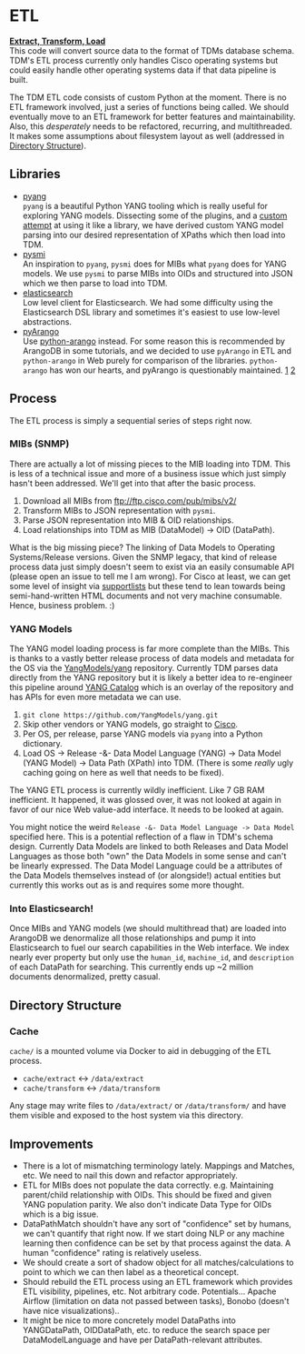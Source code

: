 # ETL
[**Extract, Transform, Load**](https://en.wikipedia.org/wiki/Extract,_transform,_load)  
This code will convert source data to the format of TDMs database schema. TDM's ETL process currently only handles Cisco operating systems but could easily handle other operating systems data if that data pipeline is built.

The TDM ETL code consists of custom Python at the moment. There is no ETL framework involved, just a series of functions being called. We should eventually move to an ETL framework for better features and maintainability. Also, this *desperately* needs to be refactored, recurring, and multithreaded. It makes some assumptions about filesystem layout as well (addressed in [Directory Structure](#directory-structure)).

## Libraries
* [pyang](https://github.com/mbj4668/pyang)  
`pyang` is a beautiful Python YANG tooling which is really useful for exploring YANG models. Dissecting some of the plugins, and a [custom attempt](https://github.com/remingtonc/pyang-as-lib) at using it like a library, we have derived custom YANG model parsing into our desired representation of XPaths which then load into TDM.
* [pysmi](https://github.com/etingof/pysmi)  
An inspiration to `pyang`, `pysmi` does for MIBs what `pyang` does for YANG models. We use `pysmi` to parse MIBs into OIDs and structured into JSON which we then parse to load into TDM.
* [elasticsearch](https://github.com/elastic/elasticsearch-py)  
Low level client for Elasticsearch. We had some difficulty using the Elasticsearch DSL library and sometimes it's easiest to use low-level abstractions.
* [pyArango](https://github.com/tariqdaouda/pyArango)  
Use [python-arango](https://github.com/joowani/python-arango) instead. For some reason this is recommended by ArangoDB in some tutorials, and we decided to use `pyArango` in ETL and `python-arango` in Web purely for comparison of the libraries. `python-arango` has won our hearts, and pyArango is questionably maintained. [1](https://github.com/tariqdaouda/pyArango/issues/105) [2](https://github.com/tariqdaouda/pyArango/issues/111)

## Process
The ETL process is simply a sequential series of steps right now.

### MIBs (SNMP)
There are actually a lot of missing pieces to the MIB loading into TDM. This is less of a technical issue and more of a business issue which just simply hasn't been addressed. We'll get into that after the basic process.

1) Download all MIBs from ftp://ftp.cisco.com/pub/mibs/v2/
2) Transform MIBs to JSON representation with `pysmi`.
3) Parse JSON representation into MIB & OID relationships.
4) Load relationships into TDM as MIB (DataModel) -> OID (DataPath).

What is the big missing piece? The linking of Data Models to Operating Systems/Release versions. Given the SNMP legacy, that kind of release process data just simply doesn't seem to exist via an easily consumable API (please open an issue to tell me I am wrong). For Cisco at least, we can get some level of insight via [supportlists](ftp://ftp.cisco.com/pub/mibs/supportlists/) but these tend to lean towards being semi-hand-written HTML documents and not very machine consumable. Hence, business problem. :)

### YANG Models
The YANG model loading process is far more complete than the MIBs. This is thanks to a vastly better release process of data models and metadata for the OS via the [YangModels/yang](https://github.com/YangModels/yang/tree/master/vendor/cisco) repository. Currently TDM parses data directly from the YANG repository but it is likely a better idea to re-engineer this pipeline around [YANG Catalog](https://yangcatalog.org/) which is an overlay of the repository and has APIs for even more metadata we can use.

1. `git clone https://github.com/YangModels/yang.git`
2. Skip other vendors or YANG models, go straight to [Cisco](https://github.com/YangModels/yang/tree/master/vendor/cisco).
3. Per OS, per release, parse YANG models via `pyang` into a Python dictionary.
4. Load OS -> Release -&- Data Model Language (YANG) -> Data Model (YANG Model) -> Data Path (XPath) into TDM. (There is some *really* ugly caching going on here as well that needs to be fixed).

The YANG ETL process is currently wildly inefficient. Like 7 GB RAM inefficient. It happened, it was glossed over, it was not looked at again in favor of our nice Web value-add interface. It needs to be looked at again.

You might notice the weird `Release -&- Data Model Language -> Data Model` specified here. This is a potential reflection of a flaw in TDM's schema design. Currently Data Models are linked to both Releases and Data Model Languages as those both "own" the Data Models in some sense and can't be linearly expressed. The Data Model Language could be a attributes of the Data Models themselves instead of (or alongside!) actual entities but currently this works out as is and requires some more thought.

### Into Elasticsearch!
Once MIBs and YANG models (we should multithread that) are loaded into ArangoDB we denormalize all those relationships and pump it into Elasticsearch to fuel our search capabilities in the Web interface. We index nearly ever property but only use the `human_id`, `machine_id`, and `description` of each DataPath for searching. This currently ends up ~2 million documents denormalized, pretty casual.

## Directory Structure

### Cache
`cache/` is a mounted volume via Docker to aid in debugging of the ETL process.

* `cache/extract` <-> `/data/extract`
* `cache/transform` <-> `/data/transform`

Any stage may write files to `/data/extract/` or `/data/transform/` and have them visible and exposed to the host system via this directory.

## Improvements
* There is a lot of mismatching terminology lately. Mappings and Matches, etc. We need to nail this down and refactor appropriately.
* ETL for MIBs does not populate the data correctly. e.g. Maintaining parent/child relationship with OIDs. This should be fixed and given YANG population parity. We also don't indicate Data Type for OIDs which is a big issue.
* DataPathMatch shouldn't have any sort of "confidence" set by humans, we can't quantify that right now. If we start doing NLP or any machine learning then confidence can be set by that process against the data. A human "confidence" rating is relatively useless.
* We should create a sort of shadow object for all matches/calculations to point to which we can then label as a theoretical concept.
* Should rebuild the ETL process using an ETL framework which provides ETL visibility, pipelines, etc. Not arbitrary code. Potentials... Apache Airflow (limitation on data not passed between tasks), Bonobo (doesn't have nice visualizations)..
* It might be nice to more concretely model DataPaths into YANGDataPath, OIDDataPath, etc. to reduce the search space per DataModelLanguage and have per DataPath-relevant attributes.
